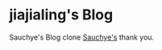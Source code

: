 # jiajialing's Blog

Sauchye's Blog clone  [Sauchye's](https://github.com/sauchye/sauchye.github.io)  thank you.


